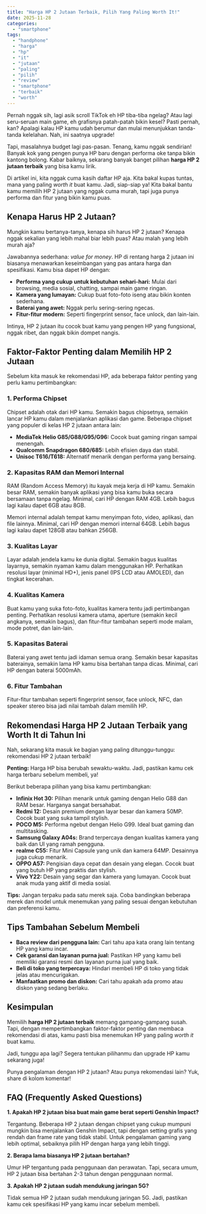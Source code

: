 ```yaml
---
title: "Harga HP 2 Jutaan Terbaik, Pilih Yang Paling Worth It!"
date: 2025-11-28
categories: 
  - "smartphone"
tags: 
  - "handphone"
  - "harga"
  - "hp"
  - "it"
  - "jutaan"
  - "paling"
  - "pilih"
  - "review"
  - "smartphone"
  - "terbaik"
  - "worth"
---
```


Pernah nggak sih, lagi asik scroll TikTok eh HP tiba-tiba ngelag? Atau lagi seru-seruan main game, eh grafisnya patah-patah bikin kesel? Pasti pernah, kan? Apalagi kalau HP kamu udah berumur dan mulai menunjukkan tanda-tanda kelelahan. Nah, ini saatnya upgrade!

Tapi, masalahnya budget lagi pas-pasan. Tenang, kamu nggak sendirian! Banyak kok yang pengen punya HP baru dengan performa oke tanpa bikin kantong bolong. Kabar baiknya, sekarang banyak banget pilihan **harga HP 2 jutaan terbaik** yang bisa kamu lirik.

Di artikel ini, kita nggak cuma kasih daftar HP aja. Kita bakal kupas tuntas, mana yang paling _worth it_ buat kamu. Jadi, siap-siap ya! Kita bakal bantu kamu memilih HP 2 jutaan yang nggak cuma murah, tapi juga punya performa dan fitur yang bikin kamu puas.

## Kenapa Harus HP 2 Jutaan?

Mungkin kamu bertanya-tanya, kenapa sih harus HP 2 jutaan? Kenapa nggak sekalian yang lebih mahal biar lebih puas? Atau malah yang lebih murah aja?

Jawabannya sederhana: _value for money_. HP di rentang harga 2 jutaan ini biasanya menawarkan keseimbangan yang pas antara harga dan spesifikasi. Kamu bisa dapet HP dengan:

- **Performa yang cukup untuk kebutuhan sehari-hari:** Mulai dari browsing, media sosial, chatting, sampai main game ringan.
- **Kamera yang lumayan:** Cukup buat foto-foto iseng atau bikin konten sederhana.
- **Baterai yang awet:** Nggak perlu sering-sering ngecas.
- **Fitur-fitur modern:** Seperti fingerprint sensor, face unlock, dan lain-lain.

Intinya, HP 2 jutaan itu cocok buat kamu yang pengen HP yang fungsional, nggak ribet, dan nggak bikin dompet nangis.

## Faktor-Faktor Penting dalam Memilih HP 2 Jutaan

Sebelum kita masuk ke rekomendasi HP, ada beberapa faktor penting yang perlu kamu pertimbangkan:

### 1\. Performa Chipset

Chipset adalah otak dari HP kamu. Semakin bagus chipsetnya, semakin lancar HP kamu dalam menjalankan aplikasi dan game. Beberapa chipset yang populer di kelas HP 2 jutaan antara lain:

- **MediaTek Helio G85/G88/G95/G96:** Cocok buat gaming ringan sampai menengah.
- **Qualcomm Snapdragon 680/685:** Lebih efisien daya dan stabil.
- **Unisoc T616/T618:** Alternatif menarik dengan performa yang bersaing.

### 2\. Kapasitas RAM dan Memori Internal

RAM (Random Access Memory) itu kayak meja kerja di HP kamu. Semakin besar RAM, semakin banyak aplikasi yang bisa kamu buka secara bersamaan tanpa ngelag. Minimal, cari HP dengan RAM 4GB. Lebih bagus lagi kalau dapet 6GB atau 8GB.

Memori internal adalah tempat kamu menyimpan foto, video, aplikasi, dan file lainnya. Minimal, cari HP dengan memori internal 64GB. Lebih bagus lagi kalau dapet 128GB atau bahkan 256GB.

### 3\. Kualitas Layar

Layar adalah jendela kamu ke dunia digital. Semakin bagus kualitas layarnya, semakin nyaman kamu dalam menggunakan HP. Perhatikan resolusi layar (minimal HD+), jenis panel (IPS LCD atau AMOLED), dan tingkat kecerahan.

### 4\. Kualitas Kamera

Buat kamu yang suka foto-foto, kualitas kamera tentu jadi pertimbangan penting. Perhatikan resolusi kamera utama, aperture (semakin kecil angkanya, semakin bagus), dan fitur-fitur tambahan seperti mode malam, mode potret, dan lain-lain.

### 5\. Kapasitas Baterai

Baterai yang awet tentu jadi idaman semua orang. Semakin besar kapasitas baterainya, semakin lama HP kamu bisa bertahan tanpa dicas. Minimal, cari HP dengan baterai 5000mAh.

### 6\. Fitur Tambahan

Fitur-fitur tambahan seperti fingerprint sensor, face unlock, NFC, dan speaker stereo bisa jadi nilai tambah dalam memilih HP.

## Rekomendasi Harga HP 2 Jutaan Terbaik yang Worth It di Tahun Ini

Nah, sekarang kita masuk ke bagian yang paling ditunggu-tunggu: rekomendasi HP 2 jutaan terbaik!

**Penting:** Harga HP bisa berubah sewaktu-waktu. Jadi, pastikan kamu cek harga terbaru sebelum membeli, ya!

Berikut beberapa pilihan yang bisa kamu pertimbangkan:

- **Infinix Hot 30:** Pilihan menarik untuk gaming dengan Helio G88 dan RAM besar. Harganya sangat bersahabat.
- **Redmi 12:** Desain premium dengan layar besar dan kamera 50MP. Cocok buat yang suka tampil stylish.
- **POCO M5:** Performa ngebut dengan Helio G99. Ideal buat gaming dan multitasking.
- **Samsung Galaxy A04s:** Brand terpercaya dengan kualitas kamera yang baik dan UI yang ramah pengguna.
- **realme C55:** Fitur Mini Capsule yang unik dan kamera 64MP. Desainnya juga cukup menarik.
- **OPPO A57:** Pengisian daya cepat dan desain yang elegan. Cocok buat yang butuh HP yang praktis dan stylish.
- **Vivo Y22:** Desain yang segar dan kamera yang lumayan. Cocok buat anak muda yang aktif di media sosial.

**Tips:** Jangan terpaku pada satu merek saja. Coba bandingkan beberapa merek dan model untuk menemukan yang paling sesuai dengan kebutuhan dan preferensi kamu.

## Tips Tambahan Sebelum Membeli

- **Baca review dari pengguna lain:** Cari tahu apa kata orang lain tentang HP yang kamu incar.
- **Cek garansi dan layanan purna jual:** Pastikan HP yang kamu beli memiliki garansi resmi dan layanan purna jual yang baik.
- **Beli di toko yang terpercaya:** Hindari membeli HP di toko yang tidak jelas atau mencurigakan.
- **Manfaatkan promo dan diskon:** Cari tahu apakah ada promo atau diskon yang sedang berlaku.

## Kesimpulan

Memilih **harga HP 2 jutaan terbaik** memang gampang-gampang susah. Tapi, dengan mempertimbangkan faktor-faktor penting dan membaca rekomendasi di atas, kamu pasti bisa menemukan HP yang paling _worth it_ buat kamu.

Jadi, tunggu apa lagi? Segera tentukan pilihanmu dan upgrade HP kamu sekarang juga!

Punya pengalaman dengan HP 2 jutaan? Atau punya rekomendasi lain? Yuk, share di kolom komentar!

## FAQ (Frequently Asked Questions)

**1\. Apakah HP 2 jutaan bisa buat main game berat seperti Genshin Impact?**

Tergantung. Beberapa HP 2 jutaan dengan chipset yang cukup mumpuni mungkin bisa menjalankan Genshin Impact, tapi dengan setting grafis yang rendah dan frame rate yang tidak stabil. Untuk pengalaman gaming yang lebih optimal, sebaiknya pilih HP dengan harga yang lebih tinggi.

**2\. Berapa lama biasanya HP 2 jutaan bertahan?**

Umur HP tergantung pada penggunaan dan perawatan. Tapi, secara umum, HP 2 jutaan bisa bertahan 2-3 tahun dengan penggunaan normal.

**3\. Apakah HP 2 jutaan sudah mendukung jaringan 5G?**

Tidak semua HP 2 jutaan sudah mendukung jaringan 5G. Jadi, pastikan kamu cek spesifikasi HP yang kamu incar sebelum membeli.
